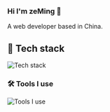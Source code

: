 ### Hi I'm zeMing 👋

A web developer based in China.

## 🔭 Tech stack

![Tech stack](https://skillicons.dev/icons?i=nodejs,js,ts,react,vue,pinia)

### 🛠 Tools I use

![Tools I use](https://skillicons.dev/icons?i=vscode,pnpm,vite,git,github,discord)
